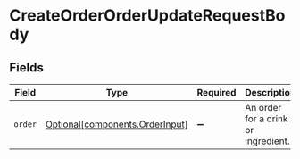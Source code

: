 # CreateOrderOrderUpdateRequestBody


## Fields

| Field                                                                    | Type                                                                     | Required                                                                 | Description                                                              |
| ------------------------------------------------------------------------ | ------------------------------------------------------------------------ | ------------------------------------------------------------------------ | ------------------------------------------------------------------------ |
| `order`                                                                  | [Optional[components.OrderInput]](../../models/components/orderinput.md) | :heavy_minus_sign:                                                       | An order for a drink or ingredient.                                      |